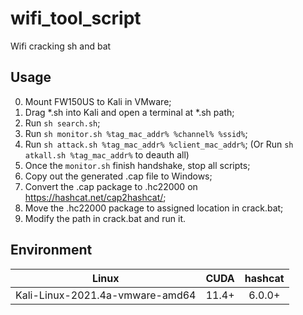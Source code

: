 # wifi_tool_script
Wifi cracking sh and bat

## Usage

0. Mount FW150US to Kali in VMware;
1. Drag *.sh into Kali and open a terminal at *.sh path;
2. Run `sh search.sh`;
3. Run `sh monitor.sh %tag_mac_addr% %channel% %ssid%`;
4. Run `sh attack.sh %tag_mac_addr% %client_mac_addr%`; (Or Run `sh atkall.sh %tag_mac_addr%` to deauth all)
5. Once the `monitor.sh` finish handshake, stop all scripts;
6. Copy out the generated .cap file to Windows;
7. Convert the .cap package to .hc22000 on <https://hashcat.net/cap2hashcat/>;
8. Move the .hc22000 package to assigned location in crack.bat;
9. Modify the path in crack.bat and run it.

## Environment

| Linux | CUDA | hashcat |
| :---: | :---: | :---: |
| Kali-Linux-2021.4a-vmware-amd64 | 11.4+ | 6.0.0+ |
